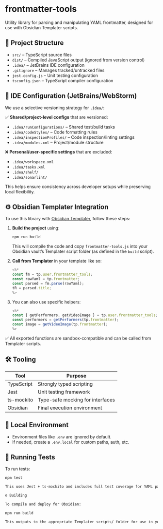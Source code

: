 # frontmatter-tools

Utility library for parsing and manipulating YAML frontmatter, designed for use with Obsidian Templater scripts.

## 📁 Project Structure

- `src/` – TypeScript source files
- `dist/` – Compiled JavaScript output (ignored from version control)
- `.idea/` – JetBrains IDE configuration
- `.gitignore` – Manages tracked/untracked files
- `jest.config.js` – Unit testing configuration
- `tsconfig.json` – TypeScript compiler configuration

## 🧠 IDE Configuration (JetBrains/WebStorm)

We use a selective versioning strategy for `.idea/`:

✅ **Shared/project-level configs** that are versioned:
- `.idea/runConfigurations/` – Shared test/build tasks
- `.idea/codeStyles/` – Code formatting rules
- `.idea/inspectionProfiles/` – Code inspection/linting settings
- `.idea/modules.xml` – Project/module structure

❌ **Personal/user-specific settings** that are excluded:
- `.idea/workspace.xml`
- `.idea/tasks.xml`
- `.idea/shelf/`
- `.idea/sonarlint/`

This helps ensure consistency across developer setups while preserving local flexibility.

## ⚙️ Obsidian Templater Integration

To use this library with [Obsidian Templater](https://silentvoid13.github.io/Templater/), follow these steps:

1. **Build the project** using:

    ```bash
    npm run build
    ```

   This will compile the code and copy `frontmatter-tools.js` into your Obsidian vault’s Templater script folder (as defined in the `build` script).

2. **Call from Templater** in your template like so:

    ```javascript
    <%* 
    const fm = tp.user.frontmatter_tools;
    const rawYaml = tp.frontmatter;
    const parsed = fm.parse(rawYaml);
    tR = parsed.title;
    %>
    ```

3. You can also use specific helpers:

    ```javascript
    <%* 
    const { getPerformers, getVideoImage } = tp.user.frontmatter_tools;
    const performers = getPerformers(tp.frontmatter);
    const image = getVideoImage(tp.frontmatter);
    %>
    ```

✅ All exported functions are sandbox-compatible and can be called from Templater scripts.

## 🛠 Tooling

| Tool        | Purpose                            |
|-------------|------------------------------------|
| TypeScript  | Strongly typed scripting            |
| Jest        | Unit testing framework              |
| ts-mockito  | Type-safe mocking for interfaces    |
| Obsidian    | Final execution environment         |

## 🔐 Local Environment

- Environment files like `.env` are ignored by default.
- If needed, create a `.env.local` for custom paths, auth, etc.

## 🧪 Running Tests

To run tests:

```bash
npm test

This uses Jest + ts-mockito and includes full test coverage for YAML parsing and formatting utilities.

⚙️ Building

To compile and deploy for Obsidian:

npm run build

This outputs to the appropriate Templater scripts/ folder for use in your vault.